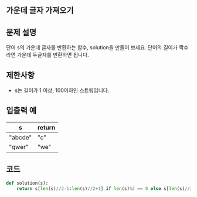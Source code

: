 ## 가운데 글자 가져오기

## 문제 설명

단어 s의 가운데 글자를 반환하는 함수, solution을 만들어 보세요. 단어의 길이가 짝수라면 가운데 두글자를 반환하면 됩니다.

## 제한사항

- s는 길이가 1 이상, 100이하인 스트링입니다.

## 입출력 예

| s       | return |
| ------- | ------ |
| "abcde" | "c"    |
| "qwer"  | "we"   |

## 코드

```python
def solution(s):
    return s[len(s)//2-1:len(s)//2+1] if len(s)%2 == 0 else s[len(s)//2]
```


